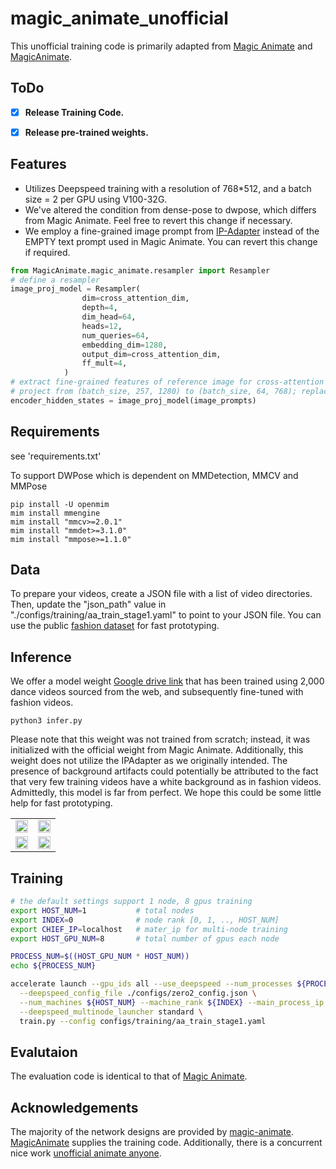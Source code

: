 # magic_animate_unofficial

This unofficial training code is primarily adapted from  [Magic Animate](https://github.com/magic-research/magic-animate) 
and [MagicAnimate](https://github.com/guoyww/MagicAnimate). 


## ToDo
- [x] **Release Training Code.**
- [x] **Release pre-trained weights.**


## Features
- Utilizes Deepspeed training with a resolution of 768*512, and a batch size = 2 per GPU using V100-32G. 
- We've altered the condition from dense-pose to dwpose, which differs from Magic Animate. Feel free to revert this change if necessary. 
- We employ a fine-grained image prompt from  [IP-Adapter](https://github.com/tencent-ailab/IP-Adapter) instead of the EMPTY text prompt used in Magic Animate. You can revert this change if required.

```python
from MagicAnimate.magic_animate.resampler import Resampler
# define a resampler
image_proj_model = Resampler(
                dim=cross_attention_dim,
                depth=4,
                dim_head=64,
                heads=12,
                num_queries=64,
                embedding_dim=1280,
                output_dim=cross_attention_dim,
                ff_mult=4,
            )
# extract fine-grained features of reference image for cross-attention guidance
# project from (batch_size, 257, 1280) to (batch_size, 64, 768); replace empty text embeddings with this.
encoder_hidden_states = image_proj_model(image_prompts)
```
## Requirements

see 'requirements.txt'

To support DWPose which is dependent on MMDetection, MMCV and MMPose
```
pip install -U openmim
mim install mmengine
mim install "mmcv>=2.0.1"
mim install "mmdet>=3.1.0"
mim install "mmpose>=1.1.0"
```


## Data

To prepare your videos, create a JSON file with a list of video directories. 
Then, update the "json_path" value in "./configs/training/aa_train_stage1.yaml" to point to your JSON file.
You can use the public [fashion dataset](https://drive.google.com/drive/folders/17-BoVYRnG6WLymJ4q2tw-JJp_TC3u52P?usp=sharing) for fast prototyping.

## Inference

We offer a model weight [Google drive link](https://drive.google.com/file/d/1Zai8g2PRcYqTZ77bpZp4igg9ZZjosR4n/view?usp=sharing) that has been trained using 2,000 dance videos sourced from the web, and subsequently fine-tuned with fashion videos. 

```commandline
python3 infer.py
```


Please note that this weight was not trained from scratch; instead, it was initialized with the official weight from Magic Animate. 
Additionally, this weight does not utilize the IPAdapter as we originally intended. 
The presence of background artifacts could potentially be attributed to the fact that very few training videos have a white background as in fashion videos. Admittedly, this model is far from perfect. We hope this could be some little help for fast prototyping. 



<table class="center">
    <tr>
    <td width=50% style="border: none"><img src="assets/91BjuE6irxS.gif" style="width:100%"></td>
    <td width=50% style="border: none"><img src="assets/A16PpDz4r2S.gif" style="width:100%"></td>
    </tr>
    <tr>
    <td width=50% style="border: none"><img src="assets/91EWdk0xgDS.gif" style="width:100%"></td>
    <td width=50% style="border: none"><img src="assets/91Xg-11OuYS.gif" style="width:100%"></td>
    </tr>
</table>


## Training


```bash
# the default settings support 1 node, 8 gpus training
export HOST_NUM=1           # total nodes 
export INDEX=0              # node rank [0, 1, .., HOST_NUM]
export CHIEF_IP=localhost   # mater_ip for multi-node training
export HOST_GPU_NUM=8       # total number of gpus each node

PROCESS_NUM=$((HOST_GPU_NUM * HOST_NUM))
echo ${PROCESS_NUM}

accelerate launch --gpu_ids all --use_deepspeed --num_processes ${PROCESS_NUM} \
  --deepspeed_config_file ./configs/zero2_config.json \
  --num_machines ${HOST_NUM} --machine_rank ${INDEX} --main_process_ip ${CHIEF_IP} --main_process_port 2006 \
  --deepspeed_multinode_launcher standard \
  train.py --config configs/training/aa_train_stage1.yaml
```

## Evalutaion
The evaluation code is identical to that of [Magic Animate](https://github.com/magic-research/magic-animate).

## Acknowledgements
The majority of the network designs are provided by [magic-animate](https://github.com/magic-research/magic-animate/tree/main). 
[MagicAnimate](https://github.com/guoyww/MagicAnimate) supplies the training code. 
Additionally, there is a concurrent nice work  [unofficial animate anyone](https://github.com/guoqincode/AnimateAnyone-unofficial/tree/main).
